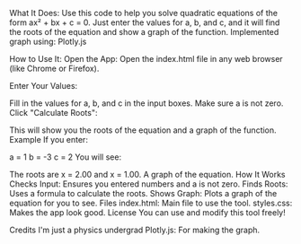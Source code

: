 What It Does:
Use this code to help you solve quadratic equations of the form ax² + bx + c = 0. Just enter the values for a, b, and c, and it will find the roots of the equation and show a graph of the function. Implemented graph using: Plotly.js

How to Use It:
Open the App: Open the index.html file in any web browser (like Chrome or Firefox).

Enter Your Values:

Fill in the values for a, b, and c in the input boxes.
Make sure a is not zero.
Click "Calculate Roots":

This will show you the roots of the equation and a graph of the function.
Example
If you enter:

a = 1
b = -3
c = 2
You will see:

The roots are x = 2.00 and x = 1.00.
A graph of the equation.
How It Works
Checks Input: Ensures you entered numbers and a is not zero.
Finds Roots: Uses a formula to calculate the roots.
Shows Graph: Plots a graph of the equation for you to see.
Files
index.html: Main file to use the tool.
styles.css: Makes the app look good.
License
You can use and modify this tool freely!

Credits
I'm just a physics undergrad
Plotly.js: For making the graph.
